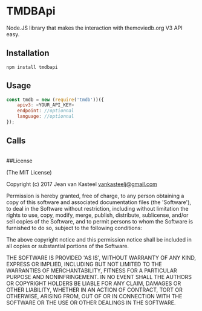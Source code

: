 TMDBApi
=======
Node.JS library that makes the interaction with themoviedb.org V3 API easy.

## Installation
```
npm install tmdbapi
```
## Usage

```js
const tmdb = new (require('tmdb'))({
    apiv3: <YOUR_API_KEY>
    endpoint: //optionnal
    language: //optionnal
});
```

## Calls
```js

```

##License 

(The MIT License)

Copyright (c) 2017 Jean van Kasteel <vankasteelj@gmail.com>

Permission is hereby granted, free of charge, to any person obtaining
a copy of this software and associated documentation files (the
'Software'), to deal in the Software without restriction, including
without limitation the rights to use, copy, modify, merge, publish,
distribute, sublicense, and/or sell copies of the Software, and to
permit persons to whom the Software is furnished to do so, subject to
the following conditions:

The above copyright notice and this permission notice shall be
included in all copies or substantial portions of the Software.

THE SOFTWARE IS PROVIDED 'AS IS', WITHOUT WARRANTY OF ANY KIND,
EXPRESS OR IMPLIED, INCLUDING BUT NOT LIMITED TO THE WARRANTIES OF
MERCHANTABILITY, FITNESS FOR A PARTICULAR PURPOSE AND NONINFRINGEMENT.
IN NO EVENT SHALL THE AUTHORS OR COPYRIGHT HOLDERS BE LIABLE FOR ANY
CLAIM, DAMAGES OR OTHER LIABILITY, WHETHER IN AN ACTION OF CONTRACT,
TORT OR OTHERWISE, ARISING FROM, OUT OF OR IN CONNECTION WITH THE
SOFTWARE OR THE USE OR OTHER DEALINGS IN THE SOFTWARE.